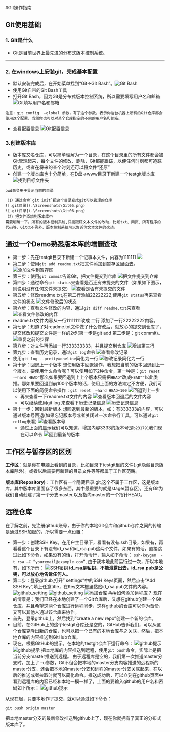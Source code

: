 #Git操作指南
## Git使用基础
### 1. Git是什么
- Git是目前世界上最先进的分布式版本控制系统。
***

### 2. 在windows上安装git，完成基本配置
- 默认安装完成后，在开始菜单找到“Git->Git Bash”。![Git Bash](.\Screenshots\Git01.png)
- 使用Git自带的Git Bash工具
- 打开Git Bash，因为Git是分布式版本控制系统，所以需要填写用户名和邮箱![Git填写用户名和邮箱](.\Screenshots\Git02.png)
```
注意：git config  –global 参数，有了这个参数，表示你这台机器上所有的Git仓库都会使用这个配置，当然你也可以对某个仓库指定的不同的用户名和邮箱。
```
- 查看配置信息
![Git配置信息](.\Screenshots\Git03.png)
### 3.创建版本库
- 版本库又名仓库，可以简单理解为一个目录，在这个目录里的所有文件都会被Git管理起来，每个文件的修改、删除，Git都能跟踪，以便任何时刻都可追踪历史，或者在将来的某个时刻还可以将文件“还原”
- 创建一个版本库也十分简单，在D盘->www目录下新建一个testgit版本库
![找到目标文件夹](.\Screenshots\Git04.png)
```
pwd命令用于显示当前的目录
```
	（1）通过命令`git init`把这个目录变成git可以管理的仓库
    ![.git目录](.\Screenshots\Git05.png)
    ![.git目录](.\Screenshots\Git06.png)
    （2）把文件添加到版本库中
    需要明确一下，所有的版本控制系统,只能跟踪文本文件的改动，比如txt、网页、所有程序的代码等，Git也不例外，版本控制系统可以告诉你文本文件的改动。
## 通过一个Demo熟悉版本库的增删查改
- 第一步：先在testgit目录下新建一个记事本文件，内容为1111111
![](.\Screenshots\Git07.png)
- 第二步：使用`git add readme.txt`把文件添加到暂存区里面去。
![添加文件到暂存区](.\Screenshots\Git08.png)
- 第三步：使用`git commit`告诉Git，把文件提交到仓库
![把文件提交到仓库](.\Screenshots\Git09.png)
- 第四步：通过命令`git status`来查看是否还有未提交的文件（如果如下图示，则说明没有任何文件未提交）
![查看是否有未提交的文件](.\Screenshots\Git10.png)
- 第五步：修改readme.txt,在第二行添加22222222,使用`git status`再来查看文件的状态
![文件修改后的状态](.\Screenshots\Git11.png)
- 第六步：查看文件修改的内容，通过`git diff readme.txt`来查看
![查看文件修改的内容](.\Screenshots\Git12.png)
 - readme.txt文件内容从一行11111111改成 二行 添加了一行22222222内容。
- 第七步：知道了对readme.txt文件做了什么修改后，就放心的提交到仓库了，提交修改和提交文件是一样的2步(第一步是git add  第二步是：git commit)。
![重复之前的步骤](.\Screenshots\Git13.png)
- 第八步：对文件再添加一行333333333，并且提交到仓库
![增加第三行](.\Screenshots\Git14.png)
- 第九步：查看历史记录，通过`git log`命令
![查看修改记录](.\Screenshots\Git15.png)
 - 使用`git log --pretty=oneline`简化为一行
 ![修改记录简化为一行](.\Screenshots\Git16.png)
- 第十步：回退上一个版本
想使用版本回退操作，我想把当前的版本回退到上一个版本，要使用什么命令呢？可以使用如下2种命令，第一种是：`git reset  -–hard HEAD^`那么如果要回退到上上个版本只需把`HEAD^`改成`HEAD^^`以此类推。那如果要回退到前100个版本的话，使用上面的方法肯定不方便，我们可以使用下面的简便命令操作：`git reset  –hard HEAD~100`
![回退到上一步](.\Screenshots\Git17.png)
	- 再来查看一下readme.txt文件的内容
	![查看版本回退后的文件内容](.\Screenshots\Git18.png)
	- 可以继续使用git log 来查看下历史记录信息
	![历史记录信息](.\Screenshots\Git19.png)
- 第十一步：回到最新版本
想回退到最新的版本，如：有333333的内容，可以通过版本号回退(如果忘记版本号或者关闭过一次命令行工具，可以通过`git reflog`来看)
![查看版本号](.\Screenshots\Git20.png)
	- 通过上面的显示我们可以知道，增加内容3333的版本号是`b231791`我们现在可以命令
	![回到最新的版本](.\Screenshots\Git21.png)

## 工作区与暂存区的区别
**工作区**：就是你在电脑上看到的目录，比如目录下testgit里的文件(.git隐藏目录版本库除外)。或者以后需要再新建的目录文件等等都属于工作区范畴。

**版本库(Repository)**：工作区有一个隐藏目录.git,这个不属于工作区，这是版本库。其中版本库里面存了很多东西，其中最重要的就是stage(暂存区)，还有Git为我们自动创建了第一个分支master,以及指向master的一个指针HEAD。

## 远程仓库
在了解之前，先注册github账号，由于你的本地Git仓库和github仓库之间的传输是通过SSH加密的，所以需要一点设置：
- 第一步：创建SSH Key。在用户主目录下，看看有没有.ssh目录，如果有，再看看这个目录下有没有id_rsa和id_rsa.pub这两个文件，如果有的话，直接跳过此如下命令，如果没有的话，打开命令行，输入如下命令：
`ssh-keygen  -t rsa –C “youremail@example.com”`, 由于我本地此前运行过一次，所以本地有，如下所示：
![SSH密钥](.\Screenshots\Git22.png)
**id_rsa是私钥，不能泄露出去，id_rsa.pub是公钥，可以放心地告诉任何人。**
- 第二步：登录github,打开” settings”中的SSH Keys页面，然后点击“Add SSH Key”,填上任意title，在Key文本框里黏贴id_rsa.pub文件的内容。
![github_setting](.\Screenshots\Git23.png)
![github_setting](.\Screenshots\Git24.png)
![添加仓库](.\Screenshots\Git25.png)
###如何添加远程库？
现在的情景是：我们已经在本地创建了一个Git仓库后，又想在github创建一个Git仓库，并且希望这两个仓库进行远程同步，这样github的仓库可以作为备份，又可以其他人通过该仓库来协作。
- 首先，登录github上，然后找到“create a new repo”创建一个新的仓库。
- 目前，在GitHub上的这个testgit仓库还是空的，GitHub告诉我们，可以从这个仓库克隆出新的仓库，也可以把一个已有的本地仓库与之关联，然后，把本地仓库的内容推送到GitHub仓库。
- 现在，根据GitHub的提示，在本地的testgit仓库下运行命令：
![github提示](.\Screenshots\Git26.png)
![github提示](.\Screenshots\Git27.png)
把本地库的内容推送到远程，使用`git push`命令，实际上是把当前分支master推送到远程。
由于远程库是空的，我们第一次推送master分支时，加上了 –u参数，Git不但会把本地的master分支内容推送的远程新的master分支，还会把本地的master分支和远程的master分支关联起来，在以后的推送或者拉取时就可以简化命令。推送成功后，可以立刻在github页面中看到远程库的内容已经和本地一模一样了，上面的要输入github的用户名和密码如下所示：
![github提示](.\Screenshots\Git28.png)

从现在起，只要本地作了提交，就可以通过如下命令：

`git push origin master`

把本地master分支的最新修改推送到github上了，现在你就拥有了真正的分布式版本库了。
